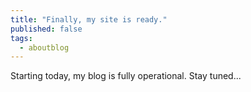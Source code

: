 ```yaml
---
title: "Finally, my site is ready."
published: false
tags:
  - aboutblog
---
```

Starting today, my blog is fully operational. Stay tuned...

